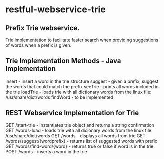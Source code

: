# restful-webservice-trie

## Prefix Trie webservice. 

Trie implementation to facilitate faster search when providing suggestions of words when a prefix is given.

## Trie Implementation Methods - Java Implementation
insert - insert a word in the trie structure
suggest - given a prefix, suggest the words that could match the prefix
seeTrie - prints all words included in the trie
loadTrie - loads trie with all dictionary words from the linux file: /usr/share/dict/words
findWord - to be implemented

## REST Webservice Implementation for Trie
GET /start-trie - instantiates trie object and returns a string confirmation 
GET /words-load - loads trie with all dicionary words from the linux file: /usr/share/dict/words
GET /words - displays all words from trie
GET /words/suggest/{wordprefix} - returns list of suggested words with prefix
GET /words/find-word/{word} - returns true or false if word is in the trie
POST /words - inserts a word in the trie

